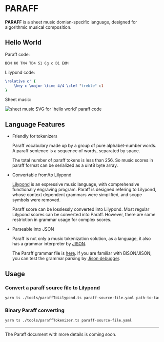 # PARAFF

**PARAFF** is a sheet music domian-specific language, designed for algorithmic musical composition.


## Hello World

Paraff code:

```paraff
BOM K0 TN4 TD4 S1 Cg c D1 EOM
```

Lilypond code:

```lilypond
\relative c' {
	\key c \major \time 4/4 \clef "treble" c1
}
```

Sheet music:

![sheet music SVG for 'hello world' paraff code](https://k-l-lambda.github.io/images/paraff-whole-c.svg)


## Language Features

* Friendly for tokenizers

	Paraff vocabulary made up by a group of pure alphabet-number words.
	A paraff sentence is a sequence of words, separated by space.

	The total number of paraff tokens is less than 256.
	So music scores in paraff format can be serialized as a uint8 byte array.

* Convertable from/to Lilypond

	[Lilypond](https://lilypond.org/) is an expressive music language, with comprehensive functionaliy engraving program.
	Paraff is designed refering to Lilypond,
	whose context dependent grammars were simplified,
	and scope symbols were removed.

	Paraff score can be losslessly converted into Lilypond.
	Most regular Lilypond scores can be converted into Paraff. However, there are some restriction in grammar usage for complex scores.

* Parseable into JSON

	Paraff is not only a music tokenization solution, as a language,
	it also has a grammar interpreter by [JISON](https://github.com/zaach/jison).

	The Paraff grammar file is [here](source/paraff/paraff.jison).
	If you are familiar with BISON/JISON, you can test the grammar parsing by [Jison debugger](https://nolanlawson.github.io/jison-debugger/).


## Usage

### Convert a paraff source file to Lilypond

```sh
yarn ts ./tools/paraffToLilypond.ts paraff-source-file.yaml path-to-target-dir
```

### Binary Paraff converting

```sh
yarn ts ./tools/paraffTokenizer.ts paraff-source-file.yaml
```

---
The Paraff document with more details is coming soon.

